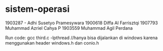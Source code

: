 # sistem-operasi

1903287 - Adhi Susetyo Pramesywara
1900618 Diffa Al Farrisztqi
1907793 Muhammad Azriel Cahya P
1903559 Muhammad Agil Perdana


Run code: gcc third.c -lpthread
//hanya bisa dijalankan di windows karena menggunakan header windows.h dan conio.h
